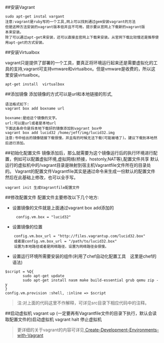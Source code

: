 ##安装Vagrant

```
sudo apt-get instal vargant
注意:vagrant是ruby写的一个工具,网上可以找到通过gem安装vagrant的方法
但是这种方法安装的vagrant版本低并且不可用，提示要从官网上下载新的vagrant版
本来安装。
除了可以通过apt-get来安装，还可以直接去官网上下载来安装。从官网下载比较慢还是推荐使用apt-get的方式安装。
```

##安装Virtualbox

vagrant只是提供了部署的一个工具，要真正将环境运行起来还是需要虚拟化的工具的支持,vagrant可支持vmware和virtualbox。但是vmware是收费的，所以这里安装virtualbox。
```
apt-get install  virtualbox
```

##添加镜像
添加镜像的方式可以是url和本地链接的形式,
```
语法格式如下:
vagrant box add boxname url 

boxname:是给这个镜像的文字。
url:可以是url或者是本地url
下面这条命令是将本地下载好的镜像添加到vagrant box中
vagrant box add lucid32 /home/jeff/img/lucid32.img
注意:书中给出的镜像链接下载很慢，并且有的时候无法下载(可能被墙了)。建议下载到本地然后进行添加。

```

##初始化配置文件
镜像添加后，那么就需要为这个镜像运行后的执行环境进行配置，例如可以配置虚拟环境,虚拟网络(桥接，hostonly,NAT等),配置文件共享
默认运行的虚拟机中的/vagrant目录是映射到宿主机Vagrantfile文件所在的目录处的。
Vagrant的配置文件Vagrantfile其实是通过命令来生成一份默认的配置文件然后在此基础上修改，也可以全手写。
```
vagrant init 生成Vagrantfile配置文件
```

##修改配置文件
配置文件主要修改以下几个地方:
- 设置镜像的文件就是上面通过vagrant box add添加的

```
     config.vm.box = "lucid32"   
```

- 设置镜像的位置

```
    config.vm.box_url = "http://files.vagrantup.com/lucid32.box"
    或者是config.vm.box_url = "/path/to/lucid32.box"
    设置为本地路径或者是网络路径，设置为网络路径会很慢。
```

- 设置运行环境所需要安装的组件(利用了chef自动化配置工具　这里是chef的语法)

```
$script = %Q{
        sudo apt-get update
        sudo apt-get install nasm make build-essential grub qemu zip -y
}
config.vm.provision :shell, :inline => $script
```

> 注:对上面的代码这里不作解释，可详见src目录下相应代码中的注释。

##启动虚拟机
vagrant up (一定要再有Vagrantfile文件的目录下执行，默认会读取配置文件的)启动虚拟机
vagrant halt 停止虚拟机

> 更详细的关于vagrant的内容可详见[ Create-Development-Environments-with-Vagrant](https://github.com/zyfjeff/zyfos/blob/master/附录/第二章/Create-Development-Environments-with-Vagrant.pdf)
